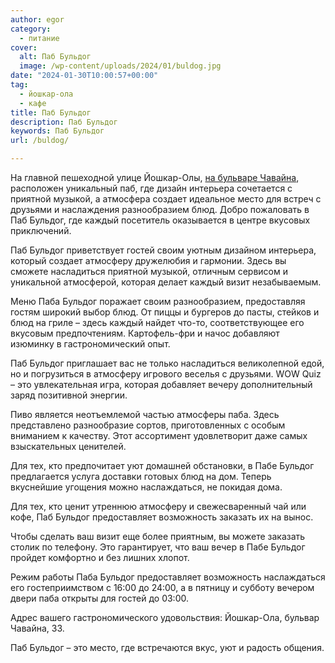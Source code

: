 ```yaml
---
author: egor
category:
  - питание
cover:
  alt: Паб Бульдог
  image: /wp-content/uploads/2024/01/buldog.jpg
date: "2024-01-30T10:00:57+00:00"
tag:
  - йошкар-ола
  - кафе
title: Паб Бульдог
description: Паб Бульдог
keywords: Паб Бульдог
url: /buldog/

---
```

На главной пешеходной улице Йошкар-Олы, [на бульваре Чавайна](/chavajna/), расположен уникальный паб, где дизайн интерьера сочетается с приятной музыкой, а атмосфера создает идеальное место для встреч с друзьями и наслаждения разнообразием блюд. Добро пожаловать в Паб Бульдог, где каждый посетитель оказывается в центре вкусовых приключений.

Паб Бульдог приветствует гостей своим уютным дизайном интерьера, который создает атмосферу дружелюбия и гармонии. Здесь вы сможете насладиться приятной музыкой, отличным сервисом и уникальной атмосферой, которая делает каждый визит незабываемым.

Меню Паба Бульдог поражает своим разнообразием, предоставляя гостям широкий выбор блюд. От пиццы и бургеров до пасты, стейков и блюд на гриле – здесь каждый найдет что-то, соответствующее его вкусовым предпочтениям. Картофель-фри и начос добавляют изюминку в гастрономический опыт.

Паб Бульдог приглашает вас не только насладиться великолепной едой, но и погрузиться в атмосферу игрового веселья с друзьями. WOW Quiz – это увлекательная игра, которая добавляет вечеру дополнительный заряд позитивной энергии.

Пиво является неотъемлемой частью атмосферы паба. Здесь представлено разнообразие сортов, приготовленных с особым вниманием к качеству. Этот ассортимент удовлетворит даже самых взыскательных ценителей.

Для тех, кто предпочитает уют домашней обстановки, в Пабе Бульдог предлагается услуга доставки готовых блюд на дом. Теперь вкуснейшие угощения можно наслаждаться, не покидая дома.

Для тех, кто ценит утреннюю атмосферу и свежесваренный чай или кофе, Паб Бульдог предоставляет возможность заказать их на вынос.

Чтобы сделать ваш визит еще более приятным, вы можете заказать столик по телефону. Это гарантирует, что ваш вечер в Пабе Бульдог пройдет комфортно и без лишних хлопот.

Режим работы Паба Бульдог предоставляет возможность наслаждаться его гостеприимством с 16:00 до 24:00, а в пятницу и субботу вечером двери паба открыты для гостей до 03:00.

Адрес вашего гастрономического удовольствия: Йошкар-Ола, бульвар Чавайна, 33.

Паб Бульдог – это место, где встречаются вкус, уют и радость общения.
